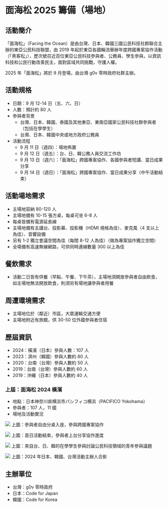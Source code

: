 # 面海松 2025 籌備（場地）

## 活動簡介

「面海松」（Facing the Ocean）是由台灣、日本、韓國三國公民科技社群聯合主辦的東亞公民科技聯盟，由 2019 年起於東亞各國輪流舉辦年度跨國專案協作活動（「黑客松」），歷次號召近百位東亞公民科技參與者、公務員、學生參與，以資訊科技和公民行動改善民主，面對區域共同挑戰，守護人權。

2025 年「面海松」將於 9 月登場，由台灣 g0v 零時政府社群主辦。

## 活動規格

- 日期：9 月 12-14 日（五、六、日）
- 人數：預計約 80 人
- 參與者背景
    - 台灣、日本、韓國、泰國及其他東亞、東南亞國家公民科技社群參與者（包括在學學生）
    - 台灣、日本、韓國中央或地方政府公務員
- 活動流程
    - 9 月 11 日（週四）：場地佈置
    - 9 月 12 日（週五）：台、日、韓公務人員交流工作坊
    - 9 月 13 日（週六）：「面海松」跨國專案協作、各國參與者短講、當日成果分享
    - 9 月 14 日（週日）：「面海松」跨國專案協作、當日成果分享（中午活動結束）

## 活動場地需求

- 主場地容納 80-120 人
- 主場地備有 10-15 張方桌，每桌可坐 6-8 人
- 每桌皆備有電源延長線
- 主場地備有主講台、投影幕、投影機（HDMI 規格為佳）、麥克風（4 支以上為佳）、音響設備
- 另有 1-2 獨立會議空間為佳（每間 8-12 人為佳）（做為專案協作獨立空間）
- 全場備有高速無線網路，可供同時連線數量 300 以上為佳

## 餐飲需求

- 活動二日皆有供餐（早點、午餐、下午茶），主場地須開放參與者自由飲食，如主場地無法開放飲食，則須另有場地讓參與者用餐

## 周遭環境需求

- 主場地位於（鄰近）市區，大眾運輸交通方便
- 主場地附近有旅館，供 30-50 位外國參與者住宿

## 歷屆資訊

- 2024：橫濱（日本）參與人數：107 人
- 2023：濟州（韓國）參與人數約 80 人
- 2020：台南（台灣）參與人數約 50 人
- 2019：台南（台灣）參與人數約 60 人
- 2019：沖繩（日本）參與人數約 40 人

### 上屆：面海松 2024 橫濱

- 地點：日本神奈川県横浜市パシフィコ横浜（PACIFICO Yokohama）
- 參與者：107 人，11 國
- 場地及活動實況

![](https://g0v.hackmd.io/_uploads/HkeIP7vFTJl.jpg)
上圖：參與者自由分桌入座，參與跨國專案協作

![](https://g0v.hackmd.io/_uploads/BkOeVvFT1l.jpg)
上圖：首日活動結束，參與者上台分享協作進度

![](https://g0v.hackmd.io/_uploads/rJx50VvKTyl.jpg)
上圖：來自台、日、韓的在學學生參與討論公民科技領域的青年參與議題

![](https://g0v.hackmd.io/_uploads/BJdaNwY6Jg.jpg)
上圖：2024 年日本、韓國、台灣活動主辦人合影

## 主辦單位

- 台灣：g0v 零時政府
- 日本：Code for Japan
- 韓國：Code for Korea
